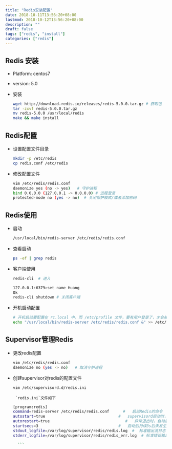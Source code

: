 ```yaml
---
title: "Redis安装配置"
date: 2018-10-11T13:56:20+08:00
lastmod: 2018-10-12T13:56:20+08:00
description: ""
draft: false
tags: ["redis", "install"]
categories: ["redis"]
---
```



## Redis 安装
* Platform: centos7

* version: 5.0

* 安装

  ```bash
  wget http://download.redis.io/releases/redis-5.0.0.tar.gz # 获取包
  tar -zxvf redis-5.0.0.tar.gz
  mv redis-5.0.0 /usr/local/redis
  make && make install
  ```

## Redis配置
* 设置配置文件目录

  ```bash
  mkdir -p /etc/redis
  cp redis.conf /etc/redis
  ```

* 修改配置文件

  ```bash
  vim /etc/redis/redis.conf
  daemonize yes (no -> yes)   # 守护进程
  bind 0.0.0.0 (127.0.0.1 -> 0.0.0.0) # 远程登录
  protected-mode no (yes -> no)  # 关闭保护模式/或者添加密码
  ```

## Redis使用
* 启动

  ```bash
  /usr/local/bin/redis-server /etc/redis/redis.conf
  ```

* 查看启动

  ```bash
  ps -ef | grep redis
  ```

* 客户端使用

  ```bash
  redis-cli  # 进入
  
  127.0.0.1:6379>set name Huang
  Ok
  redis-cli shutdown # 关闭客户端
  ```

* 开机启动配置

  ```bash
  # 开机启动要配置在 rc.local 中，而 /etc/profile 文件，要有用户登录了，才会被执行。
  echo "/usr/local/bin/redis-server /etc/redis/redis.conf &" >> /etc/rc.local
  ```

  

## Supervisor管理Redis

* 更改redis配置

  ```bash
  vim /etc/redis/redis.conf
  daemonize no (yes -> no)   # 取消守护进程
  ```

* 创建supervisor对redis的配置文件

    ```bash
  vim /etc/supervisord.d/redis.ini
  ```
	
       `redis.ini`文件如下
  
    ```bash
  [program:redis]
	command=redis-server /etc/redis/redis.conf	 	#	启动Redis的命令
	autostart=true							  	  #	  supervisord启动时，该程序也启动
	autorestart=true                                 #   异常退出时，自动启动
	startsecs=3								      #   启动后持续3s后未发生异常，才表示启动成功						
	stdout_logfile=/var/log/supervisor/redis/redis.log  #  标准输出流日志
	stderr_logfile=/var/log/supervisor/redis/redis_err.log	# 标准错误输出流日志
	
	  ```
